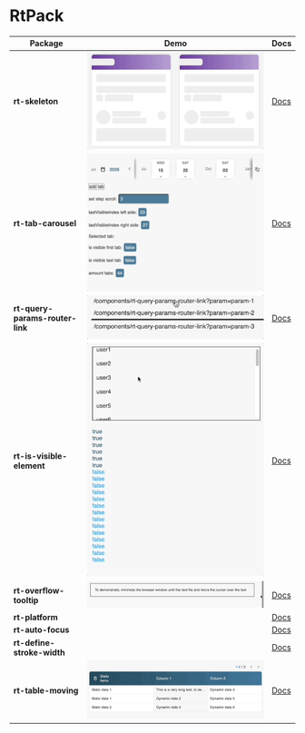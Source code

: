 # RtPack

| Package                         | Demo                                                                       | Docs                                                                                                  |
|---------------------------------|----------------------------------------------------------------------------|-------------------------------------------------------------------------------------------------------|
| **rt-skeleton**                 | ![](/projects/rt-skeleton/rt-skeleton.gif)                                 | [Docs](https://github.com/regulus-team/rt-pack/tree/main/projects/rt-skeleton#readme)                 |
| **rt-tab-carousel**             | ![](/projects/rt-tab-carousel/rt-carousel_1.gif)                           | [Docs](https://github.com/regulus-team/rt-pack/tree/main/projects/rt-tab-carousel#readme)             |
| **rt-query-params-router-link** | ![](/projects/rt-query-params-router-link/rt-query-params-router-link.gif) | [Docs](https://github.com/regulus-team/rt-pack/tree/main/projects/rt-query-params-router-link#readme) |
| **rt-is-visible-element**       | ![](/projects/rt-is-visible-element/rt-is-visible-element.gif)             | [Docs](https://github.com/regulus-team/rt-pack/tree/main/projects/rt-is-visible-element#readme)       |
| **rt-overflow-tooltip**         | ![](/projects/rt-overflow-tooltip/rt-overflow-tooltip.gif)                 | [Docs](https://github.com/regulus-team/rt-pack/tree/main/projects/rt-overflow-tooltip#readme)         |
| **rt-platform**                 |                                                                            | [Docs](https://github.com/regulus-team/rt-pack/tree/main/projects/rt-platform#readme)                 |
| **rt-auto-focus**               |                                                                            | [Docs](https://github.com/regulus-team/rt-pack/tree/main/projects/rt-auto-focus#readme)               |
| **rt-define-stroke-width**      |                                                                            | [Docs](https://github.com/regulus-team/rt-pack/tree/main/projects/rt-define-stroke-width#readme)      |
| **rt-table-moving**             | ![](/projects/rt-table-moving/rt-table-moving.gif)                         | [Docs](https://github.com/regulus-team/rt-pack/tree/main/projects/rt-table-moving#readme)             |

